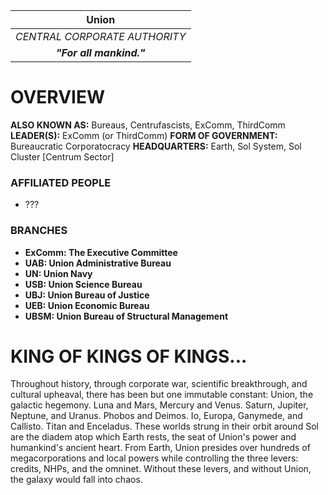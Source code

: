 
|           **Union**           |
| :---------------------------: |
| *CENTRAL CORPORATE AUTHORITY* |
|   ***"For all mankind."***    |
# **OVERVIEW**
**ALSO KNOWN AS:** Bureaus, Centrufascists, ExComm, ThirdComm
**LEADER(S):** ExComm (or ThirdComm)
**FORM OF GOVERNMENT:** Bureaucratic Corporatocracy
**HEADQUARTERS:** Earth, Sol System, Sol Cluster [Centrum Sector]

### **AFFILIATED PEOPLE**
- ???

### **BRANCHES**
- **ExComm: The Executive Committee**
- **UAB: Union Administrative Bureau**
- **UN: Union Navy**
- **USB: Union Science Bureau**
- **UBJ: Union Bureau of Justice**
- **UEB: Union Economic Bureau**
- **UBSM: Union Bureau of Structural Management**



# **KING OF KINGS OF KINGS...**
Throughout history, through corporate war, scientific breakthrough, and cultural upheaval, there has been but one immutable constant: Union, the galactic hegemony. Luna and Mars, Mercury and Venus. Saturn, Jupiter, Neptune, and Uranus. Phobos and Deimos. Io, Europa, Ganymede, and Callisto. Titan and Enceladus. These worlds strung in their orbit around Sol are the diadem atop which Earth rests, the seat of Union's power and humankind's ancient heart. From Earth, Union presides over hundreds of megacorporations and local powers while controlling the three levers: credits, NHPs, and the omninet. Without these levers, and without Union, the galaxy would fall into chaos.

